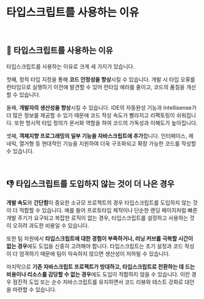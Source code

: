 # 타입스크립트를 사용하는 이유

<br />

## 🔐 타입스크립트를 사용하는 이유

타입스크립트를 사용하는 이유로 크게 세 가지가 있습니다.

첫째, 정적 타입 지정을 통해 **코드 안정성을 향상**시킬 수 있습니다. 개발 시 타입 오류를 런타임으로 실행하기 이전에 발견할 수 있어 런타임 에러를 줄이고, 코드의 품질을 개선할 수 있습니다.

둘째, **개발자의 생산성을 향상**시킬 수 있습니다. IDE의 자동완성 기능과 Intellisense가 더 많은 정보를 제공할 수 있기 때문에 코드 작성 속도가 빨라지고 리팩토링이 쉬워집니다. 또한 명시적 타입 정의가 문서화 역할을 하여 코드의 가독성과 이해도가 높아집니다.

셋째, **객체지향 프로그래밍의 일부 기능을 자바스크립트에 추가**합니다. 인터페이스, 제네릭, 열거형 등 현대적인 기능을 지원하여 더욱 구조화되고 확장 가능한 코드를 작성할 수 있습니다.

<br />

## 👎 타입스크립트를 도입하지 않는 것이 더 나은 경우

**개발 속도**와 **간단함**이 중요한 소규모 프로젝트의 경우 타입스크립트를 도입하지 않는 것이 더 적합할 수 있습니다. 예를 들어 프로토타입 제작이나 단순한 랜딩 페이지처럼 빠른 개발 주기가 요구되고 복잡한 로직이 없는 경우, 타입스크립트를 설정하고 사용하는 것이 오히려 과도한 비용일 수 있습니다.

또한 팀 차원에서 **타입스크립트에 대한 경험이 부족하거나, 러닝 커브를 극복할 시간이 없는 경우**에도 도입을 신중히 고려해야 합니다. 타입스크립트는 초기 설정과 코드 작성이 더 엄격하기 때문에 팀이 익숙하지 않으면 생산성이 저하될 수 있습니다.

마지막으로 **기존 자바스크립트 프로젝트가 방대하고, 타입스크립트로 전환하는 데 드는 비용이나 리소스를 감당할 수 없는 경우**에도 도입이 적합하지 않을 수 있습니다. 이런 경우 점진적 도입 또는 순수 자바스크립트를 유지하면서 코드 리뷰와 테스트 강화로 대안을 마련할 수 있습니다.
